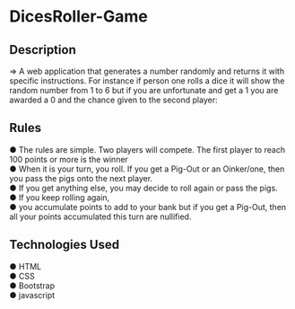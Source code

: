 # DicesRoller-Game
## Description
=> A web application that generates a number randomly and returns it with specific instructions. For instance if person one rolls a dice it will show the random number from 1 to 6 but if you are unfortunate and get a 1 you are awarded a 0 and the chance given to the second player:

## Rules
● The rules are simple. Two players will compete. The first player to reach 100 points or more is the winner<br>
● When it is your turn, you roll. If you get a Pig-Out or an Oinker/one, then you pass the pigs onto the next player.<br>
● If you get anything else, you may decide to roll again or pass the pigs.<br>
● If you keep rolling again,<br>
● you accumulate points to add to your bank but if you get a Pig-Out, then all your points accumulated this turn are nullified.

## Technologies Used
● HTML<br>
● CSS<br>
● Bootstrap<br>
● javascript<br>
